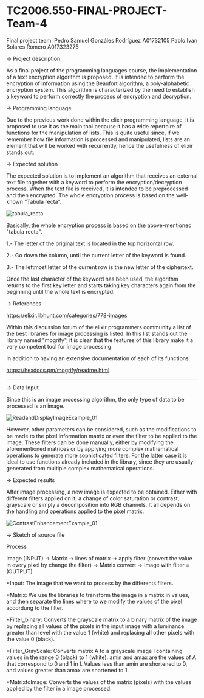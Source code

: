 # TC2006.550-FINAL-PROJECT-Team-4
Final project team: 
Pedro Samuel Gonzáles Rodríguez A01732105
Pablo Ivan Solares Romero A017323275


-> Project description

As a final project of the programming languages course, the implementation of a text encryption algorithm is proposed. It is intended to perform the encryption of information using the Beaufort algorithm, a poly-alphabetic encryption system. This algorithm is characterized by the need to establish a keyword to perform correctly the process of  encryption and decryption.

-> Programming language 

Due to the previous work done within the elixir programming language, it is proposed to use it as the main tool because it has a wide repertoire of functions for the manipulation of lists. This is quite useful since, if we remember how file information is processed and manipulated, lists are an element that will be worked with recurrently, hence the usefulness of elixir stands out.     

-> Expected solution

The expected solution is to implement an algorithm that receives an external text file together with a keyword to perform the encryption/decryption process. When the text file is received, it is intended to be preprocessed and then encrypted. The whole encryption process is based on the well-known "Tabula recta".

![tabula_recta](https://user-images.githubusercontent.com/108293127/180913208-784ed87e-0e5f-4215-b9de-cc1826fd84fe.png)

Basically, the whole encryption process is based on the above-mentioned "tabula recta". 

1.- The letter of the original text is located in the top horizontal row.

2.- Go down the column, until the current letter of the keyword is found.

3.- The leftmost letter of the current row is the new letter of the ciphertext.

Once the last character of the keyword has been used, the algorithm returns to the first key letter and starts taking key characters again from the beginning until the whole text is encrypted.

-> References

https://elixir.libhunt.com/categories/778-images 

Within this discussion forum of the elixir programmers community a list of the best libraries for image processing is listed. In this list stands out the library named "mogrify", it is clear that the features of this library make it a very competent tool for image processing.

 
In addition to having an extensive documentation of each of its functions.   

https://hexdocs.pm/mogrify/readme.html 

---------------------------------------------------------------------

-> Data Input

Since this is an image processing algorithm, the only type of data to be processed is an image.  

![ReadandDisplayImageExample_01](https://user-images.githubusercontent.com/108293127/180588757-0c1e3e18-0e34-43ba-817c-24436281763a.png)

However, other parameters can be considered, such as the modifications to be made to the pixel information matrix or even the filter to be applied to the image. These filters can be done manually, either by modifying the aforementioned matrices or by applying more complex mathematical operations to generate more sophisticated filters. For the latter case it is ideal to use functions already included in the library, since they are usually generated from multiple complex mathematical operations. 

-> Expected results

After image processing, a new image is expected to be obtained. Either with different filters applied on it, a change of color saturation or contrast, grayscale or simply a decomposition into RGB channels. It all depends on the handling and operations applied to the pixel matrix. 

![ContrastEnhancementExample_01](https://user-images.githubusercontent.com/108293127/180588767-22f39037-cc11-4db1-b425-7016a151d768.png)

-> Sketch of source file 

Process

Image (INPUT) -> Matrix -> lines of matrix -> apply filter (convert the value in every pixel by change the filter) -> Matrix convert -> Image with filter = (OUTPUT) 

*Input: The image that we want to process by the differents filters.

*Matrix: We use the libraries to transform the image in a matrix in values, and then separate the lines where to we modify the values of the pixel accordung to the filter.

*Filter_binary: Converts the grayscale matrix to a binary matrix of the image by replacing all values of the pixels in the input image with a luminance greater than level with the value 1 (white) and replacing all other pixels with the value 0 (black).

*Filter_GrayScale: Converts matrix A to a grayscale image I containing values in the range 0 (black) to 1 (white). amin and amax are the values of A that correspond to 0 and 1 in I. Values less than amin are shortened to 0, and values greater than amax are shortened to 1.

*MatrixtoImage: Converts the values of the matrix (pixels) with the values applied by the filter in a image processed.








